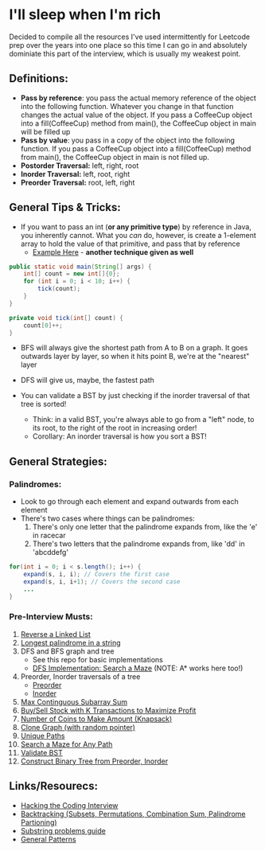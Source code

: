 # I'll sleep when I'm rich
Decided to compile all the resources I've used intermittently for Leetcode prep over the years into one place so this time I can go in and absolutely dominiate this part of the interview, which is usually my weakest point.

## Definitions:
* **Pass by reference**: you pass the actual memory reference of the object into the following function. Whatever you change in that function changes the actual value of the object. If you pass a CoffeeCup object into a fill(CoffeeCup) method from main(), the CoffeeCup object in main will be filled up
* **Pass by value**: you pass in a copy of the object into the following function. If you pass a CoffeeCup object into a fill(CoffeeCup) method from main(), the CoffeeCup object in main is not filled up.
* **Postorder Traversal:** left, right, root
* **Inorder Traversal:** left, root, right
* **Preorder Traversal:** root, left, right

## General Tips & Tricks:
* If you want to pass an int (**or any primitive type**) by reference in Java, you inherently cannot. What you *can* do, however, is create a 1-element array to hold the value of that primitive, and pass that by reference
    * [Example Here](https://leetcode.com/problems/max-area-of-island/) - **another technique given as well**

```java
public static void main(String[] args) {
    int[] count = new int[]{0};
    for (int i = 0; i < 10; i++) {
        tick(count);
    }
}

private void tick(int[] count) {
    count[0]++;
}
```

* BFS will always give the shortest path from A to B on a graph. It goes outwards layer by layer, so when it hits point B, we're at the "nearest" layer 
* DFS will give us, maybe, the fastest path

* You can validate a BST by just checking if the inorder traversal of that tree is sorted! 
    * Think: in a valid BST, you're always able to go from a "left" node, to its root, to the right of the root in increasing order!
    * Corollary: An inorder traversal is how you sort a BST! 

## General Strategies:

### Palindromes:
- Look to go through each element and expand outwards from each element
- There's two cases where things can be palindromes: 
    1. There's only one letter that the palindrome expands from, like the 'e' in racecar 
    2. There's two letters that the palindrome expands from, like 'dd' in 'abcddefg' 
```java
for(int i = 0; i < s.length(); i++) {
    expand(s, i, i); // Covers the first case
    expand(s, i, i+1); // Covers the second case
    ...
}
```

### Pre-Interview Musts:
1. [Reverse a Linked List](https://leetcode.com/problems/reverse-linked-list/)
2. [Longest palindrome in a string](https://leetcode.com/problems/longest-palindromic-substring/)
3. DFS and BFS graph and tree 
    - See this repo for basic implementations
    - [DFS Implementation: Search a Maze](https://leetcode.com/problems/unique-paths/) (NOTE: A* works here too!)
4. Preorder, Inorder traversals of a tree 
    - [Preorder](https://leetcode.com/problems/binary-tree-preorder-traversal/)
    - [Inorder](https://leetcode.com/problems/binary-tree-inorder-traversal/)
5. [Max Continguous Subarray Sum](https://leetcode.com/problems/maximum-subarray/)
6. [Buy/Sell Stock with K Transactions to Maximize Profit](https://leetcode.com/problems/best-time-to-buy-and-sell-stock-iv/submissions/)
7. [Number of Coins to Make Amount (Knapsack)](https://leetcode.com/problems/coin-change-2/discuss/99212/Knapsack-problem-Java-solution-with-thinking-process-O(nm)-Time-and-O(m)-Space)
8. [Clone Graph (with random pointer)](https://leetcode.com/problems/copy-list-with-random-pointer/)
9. [Unique Paths](https://leetcode.com/problems/unique-paths/)
10. [Search a Maze for Any Path](https://www.youtube.com/watch?v=W9F8fDQj7Ok&t=193s)
11. [Validate BST](https://leetcode.com/problems/validate-binary-search-tree/)
12. [Construct Binary Tree from Preorder, Inorder](https://leetcode.com/problems/construct-binary-tree-from-preorder-and-inorder-traversal/)

## Links/Resourecs:
* [Hacking the Coding Interview](https://www.educative.io/courses/coderust-hacking-the-coding-interview/jv314)
* [Backtracking (Subsets, Permutations, Combination Sum, Palindrome Partioning)](https://leetcode.com/problems/permutations/discuss/18239/A-general-approach-to-backtracking-questions-in-Java-(Subsets-Permutations-Combination-Sum-Palindrome-Partioning))
* [Substring problems guide](https://leetcode.com/problems/minimum-window-substring/discuss/26808/here-is-a-10-line-template-that-can-solve-most-substring-problems)
* [General Patterns](https://hackernoon.com/14-patterns-to-ace-any-coding-interview-question-c5bb3357f6ed)